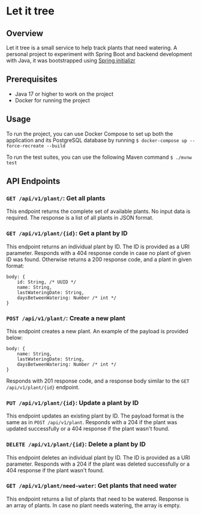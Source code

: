 # Let it tree

## Overview

Let it tree is a small service to help track plants that need watering.
A personal project to experiment with Spring Boot and backend development with Java, it was bootstrapped using [Spring initializr](https://start.spring.io/)

## Prerequisites
* Java 17 or higher to work on the project
* Docker for running the project

## Usage
To run the project, you can use Docker Compose to set up both the application and its PostgreSQL database by running
`$ docker-compose up --force-recreate --build`

To run the test suites, you can use the following Maven command
`$ ./mvnw test`

## API Endpoints

### `GET /api/v1/plant/`: Get all plants
This endpoint returns the complete set of available plants. No input data is required.
The response is a list of all plants in JSON format.


### `GET /api/v1/plant/{id}`: Get a plant by ID
This endpoint returns an individual plant by ID. The ID is provided as a URI parameter.
Responds with a 404 response conde in case no plant of given ID was found. Otherwise returns a 200 response code, and a plant in given format:
```
body: {
    id: String, /* UUID */
    name: String,
    lastWateringDate: String,
    daysBetweenWatering: Number /* int */
}
```


### `POST /api/v1/plant/`: Create a new plant
This endpoint creates a new plant. An example of the payload is provided below:
```
body: {
    name: String,
    lastWateringDate: String,
    daysBetweenWatering: Number /* int */
}
```
Responds with 201 response code, and a response body similar to the `GET /api/v1/plant/{id}` endpoint.


### `PUT /api/v1/plant/{id}`: Update a plant by ID
This endpoint updates an existing plant by ID. The payload format is the same as in `POST /api/v1/plant`.
Responds with a 204 if the plant was updated successfully or a 404 response if the plant wasn't found.


### `DELETE /api/v1/plant/{id}`: Delete a plant by ID
This endpoint deletes an individual plant by ID. The ID is provided as a URI parameter.
Responds with a 204 if the plant was deleted successfully or a 404 response if the plant wasn't found.


### `GET /api/v1/plant/need-water`: Get plants that need water
This endpoint returns a list of plants that need to be watered.
Response is an array of plants. In case no plant needs watering, the array is empty.